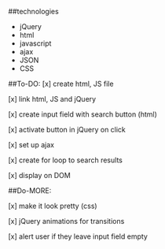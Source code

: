##technologies
* jQuery
* html
* javascript
* ajax
* JSON
* CSS

##To-DO:
[x] create html, JS file

[x] link html, JS and jQuery

[x] create input field with search button (html)

[x] activate button in jQuery on click

[x] set up ajax

[x] create for loop to search results

[x] display on DOM

##Do-MORE:

[x] make it look pretty (css)

[x] jQuery animations for transitions

[x] alert user if they leave input field empty
